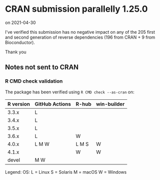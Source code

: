 # CRAN submission parallelly 1.25.0

on 2021-04-30

I've verified this submission has no negative impact on any of the 205 first and second generation of reverse dependencies (196 from CRAN + 9 from Bioconductor).

Thank you


## Notes not sent to CRAN

### R CMD check validation

The package has been verified using `R CMD check --as-cran` on:

| R version | GitHub Actions | R-hub   | win-builder |
| --------- | -------------- | ------- | ----------- |
| 3.3.x     | L              |         |             |
| 3.4.x     | L              |         |             |
| 3.5.x     | L              |         |             |
| 3.6.x     | L              |     W   |             |
| 4.0.x     | L M W          | L M   S | W           |
| 4.1.x     |                |     W   | W           |
| devel     |   M W          |         |             |

Legend: OS: L = Linux S = Solaris M = macOS W = Windows
